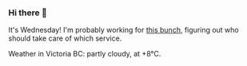 ### Hi there :wave:

It's Wednesday! I'm probably working for [this bunch](https://github.com/kohofinancial), figuring out who should take care of which service.

Weather in Victoria BC: partly cloudy, at +8°C.
